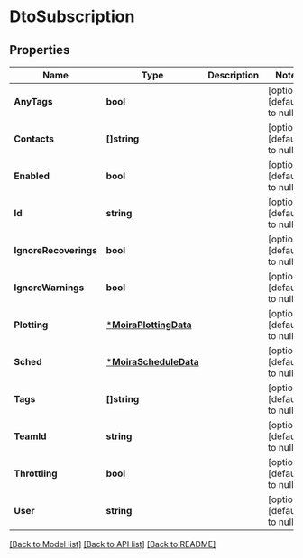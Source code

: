 # DtoSubscription

## Properties
Name | Type | Description | Notes
------------ | ------------- | ------------- | -------------
**AnyTags** | **bool** |  | [optional] [default to null]
**Contacts** | **[]string** |  | [optional] [default to null]
**Enabled** | **bool** |  | [optional] [default to null]
**Id** | **string** |  | [optional] [default to null]
**IgnoreRecoverings** | **bool** |  | [optional] [default to null]
**IgnoreWarnings** | **bool** |  | [optional] [default to null]
**Plotting** | [***MoiraPlottingData**](moira.PlottingData.md) |  | [optional] [default to null]
**Sched** | [***MoiraScheduleData**](moira.ScheduleData.md) |  | [optional] [default to null]
**Tags** | **[]string** |  | [optional] [default to null]
**TeamId** | **string** |  | [optional] [default to null]
**Throttling** | **bool** |  | [optional] [default to null]
**User** | **string** |  | [optional] [default to null]

[[Back to Model list]](../README.md#documentation-for-models) [[Back to API list]](../README.md#documentation-for-api-endpoints) [[Back to README]](../README.md)

